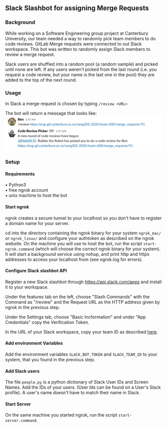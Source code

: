 ## Slack Slashbot for assigning Merge Requests

### Background
While working on a Software Engineering group project at Canterbury University, our team needed a way to randomly pick 
team members to do code reviews.  GitLab Merge requests were connected to out Slack workspace.  This bot was written to 
randomly assign Slack members to review a merge request.

Slack users are shuffled into a random pool (a random sample) and picked until none are left.  If any users weren't 
picked from the last round (i.e. you request a code review, but your name is the last one in the pool) they are added 
to the top of the next round.

### Usage
In Slack a merge request is chosen by typing `/review <URL>`

The bot will return a message that looks like:
![Slack Bot Screenshot](https://raw.githubusercontent.com/BenThurber/CodeReviewBot/master/screenshot.png)


### Setup

#### Requirements
• Python3  
• free ngrok account  
• unix machine to host the bot  

#### Start ngrok
ngrok creates a secure tunnel to your localhost so you don't have to register a domain name for your server.  

cd into the directory containing the ngrok binary for your system `ngrok_mac/` or `ngrok_linux/` and configure your 
authtoken as described on the ngrok website.  On the machine you will use to host the bot, run the script 
`start-ngrok.command` (which will choose the correct ngrok binary for your system).  It will start a background service 
using nohup, and print http and https addresses to access your localhost from (see ngrok.log for errors).

#### Configure Slack slashbot API
Register a new Slack slashbot through https://api.slack.com/apps and install it to your workspace.

Under the features tab on the left, choose "Slash Commands" with the Command as "/review" and the Request URL as the 
HTTP address given by ngrok in the previous step.  

Under the Settings tab, choose "Basic Incformation" and under "App Credentials" copy the Verification Token.  

In the URL of your Slack workspace, copy your team ID as described [here](https://stackoverflow.com/questions/40940327/what-is-the-simplest-way-to-find-a-slack-team-id-and-a-channel-id).

#### Add environment Variables
Add the environment variables `SLACK_BOT_TOKEN` and `SLACK_TEAM_ID` to your system, that you found in the previous step.

#### Add Slack users
The file `people.py` is a python dictionary of Slack User IDs and Screen Names.  Add the IDs of your users.  (User Ids 
can be found on a User's Slack profile).  A user's name doesn't have to match their name in Slack.

#### Start Server
On the same machine you started ngrok, run the script `start-server.command`.
